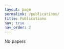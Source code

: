 ```yaml
---
layout: page
permalink: /publications/
title: Publications
nav: true
nav_order: 2
---
```


No papers

 <!-- _pages/publications.md -->
 <div class="publications">

 <!-- {% bibliography %} -->

 </div>
